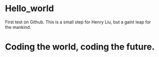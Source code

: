 # Hello_world
First test on Github.
This is a small step for Henry Liu, but a gaint leap for the mankind.
# Coding the world, coding the future.

